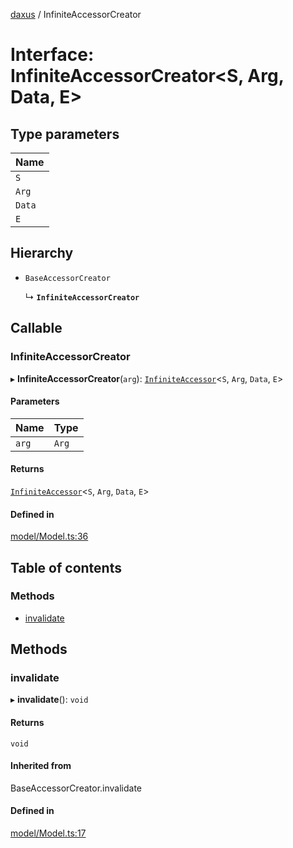 [daxus](../README.md) / InfiniteAccessorCreator

# Interface: InfiniteAccessorCreator<S, Arg, Data, E\>

## Type parameters

| Name |
| :------ |
| `S` |
| `Arg` |
| `Data` |
| `E` |

## Hierarchy

- `BaseAccessorCreator`

  ↳ **`InfiniteAccessorCreator`**

## Callable

### InfiniteAccessorCreator

▸ **InfiniteAccessorCreator**(`arg`): [`InfiniteAccessor`](../classes/InfiniteAccessor.md)<`S`, `Arg`, `Data`, `E`\>

#### Parameters

| Name | Type |
| :------ | :------ |
| `arg` | `Arg` |

#### Returns

[`InfiniteAccessor`](../classes/InfiniteAccessor.md)<`S`, `Arg`, `Data`, `E`\>

#### Defined in

[model/Model.ts:36](https://github.com/jason89521/react-fetch/blob/6f430a6/src/lib/model/Model.ts#L36)

## Table of contents

### Methods

- [invalidate](InfiniteAccessorCreator.md#invalidate)

## Methods

### invalidate

▸ **invalidate**(): `void`

#### Returns

`void`

#### Inherited from

BaseAccessorCreator.invalidate

#### Defined in

[model/Model.ts:17](https://github.com/jason89521/react-fetch/blob/6f430a6/src/lib/model/Model.ts#L17)
